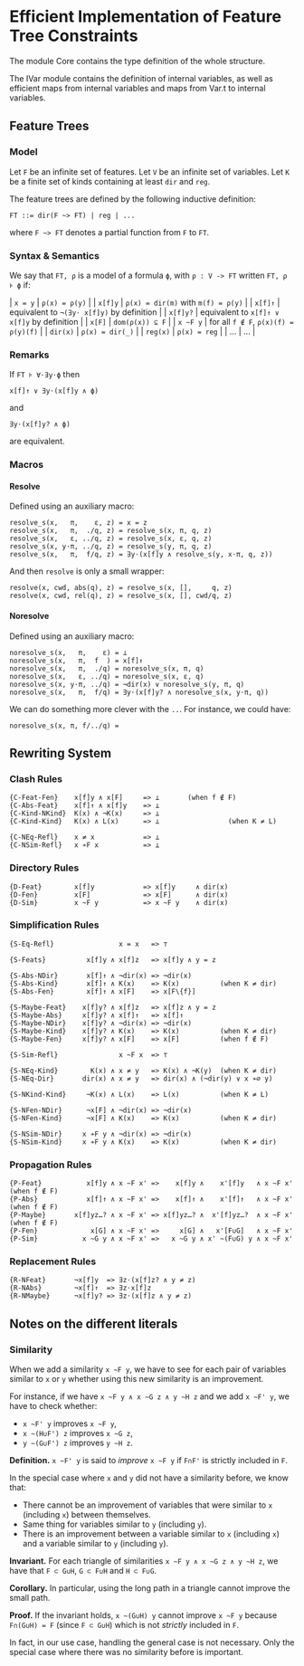 Efficient Implementation of Feature Tree Constraints
====================================================

The module Core contains the type definition of the whole structure.

The IVar module contains the definition of internal variables, as well as
efficient maps from internal variables and maps from Var.t to internal
variables.

Feature Trees
-------------

### Model

Let `F` be an infinite set of features. Let `V` be an infinite set of variables.
Let `K` be a finite set of kinds containing at least `dir` and `reg`.

The feature trees are defined by the following inductive definition:

    FT ::= dir(F ~> FT) | reg | ...

where `F ~> FT` denotes a partial function from `F` to `FT`.

### Syntax & Semantics

We say that `FT, ρ` is a model of a formula `ϕ`, with `ρ : V -> FT` written
`FT, ρ ⊧ ϕ` if:

|  `x = y` | `ρ(x) = ρ(y)`                               |
|  `x[f]y` | `ρ(x) = dir(m)` with `m(f) = ρ(y)`          |
|  `x[f]↑` | equivalent to `¬(∃y⋅ x[f]y)` by definition  |
| `x[f]y?` | equivalent to `x[f]↑ ∨ x[f]y` by definition |
|  `x[F]`  | `dom(ρ(x)) ⊆ F`                             |
| `x ~F y` | for all `f ∉ F`, `ρ(x)(f) = ρ(y)(f)`        |
| `dir(x)` | `ρ(x) = dir(_)`                             |
| `reg(x)` | `ρ(x) = reg`                                |
| …        | …                                           |

### Remarks

If `FT ⊧ ∀⋅∃y⋅ϕ` then

    x[f]↑ ∨ ∃y⋅(x[f]y ∧ ϕ)

and

    ∃y⋅(x[f]y? ∧ ϕ)

are equivalent.

### Macros

#### Resolve

Defined using an auxiliary macro:

    resolve_s(x,   π,    ε, z) = x = z
    resolve_s(x,   π,  ./q, z) = resolve_s(x, π, q, z)
    resolve_s(x,   ε, ../q, z) = resolve_s(x, ε, q, z)
    resolve_s(x, y⋅π, ../q, z) = resolve_s(y, π, q, z)
    resolve_s(x,   π,  f/q, z) = ∃y⋅(x[f]y ∧ resolve_s(y, x⋅π, q, z))

And then `resolve` is only a small wrapper:

    resolve(x, cwd, abs(q), z) = resolve_s(x, [],     q, z)
    resolve(x, cwd, rel(q), z) = resolve_s(x, [], cwd/q, z)

#### Noresolve

Defined using an auxiliary macro:

    noresolve_s(x,   π,    ε) = ⊥
    noresolve_s(x,   π,  f  ) = x[f]↑
    noresolve_s(x,   π,  ./q) = noresolve_s(x, π, q)
    noresolve_s(x,   ε, ../q) = noresolve_s(x, ε, q)
    noresolve_s(x, y⋅π, ../q) = ¬dir(x) ∨ noresolve_s(y, π, q)
    noresolve_s(x,   π,  f/q) = ∃y⋅(x[f]y? ∧ noresolve_s(x, y⋅π, q))

We can do something more clever with the `..`. For instance, we could have:

    noresolve_s(x, π, f/../q) =

Rewriting System
----------------

### Clash Rules

    {C-Feat-Fen}    x[f]y ∧ x[F]     => ⊥       (when f ∉ F)
    {C-Abs-Feat}    x[f]↑ ∧ x[f]y    => ⊥
    {C-Kind-NKind}  K(x) ∧ ¬K(x)     => ⊥
    {C-Kind-Kind}   K(x) ∧ L(x)      => ⊥                 (when K ≠ L)

    {C-NEq-Refl}    x ≠ x            => ⊥
    {C-NSim-Refl}   x ≁F x           => ⊥

### Directory Rules

    {D-Feat}        x[f]y            => x[f]y     ∧ dir(x)
    {D-Fen}         x[F]             => x[F]      ∧ dir(x)
    {D-Sim}         x ~F y           => x ~F y    ∧ dir(x)

### Simplification Rules

    {S-Eq-Refl}                x = x   => ⊤

    {S-Feats}          x[f]y ∧ x[f]z   => x[f]y ∧ y = z

    {S-Abs-NDir}       x[f]↑ ∧ ¬dir(x) => ¬dir(x)
    {S-Abs-Kind}       x[f]↑ ∧ K(x)    => K(x)          (when K ≠ dir)
    {S-Abs-Fen}        x[f]↑ ∧ x[F]    => x[F\{f}]

    {S-Maybe-Feat}    x[f]y? ∧ x[f]z   => x[f]z ∧ y = z
    {S-Maybe-Abs}     x[f]y? ∧ x[f]↑   => x[f]↑
    {S-Maybe-NDir}    x[f]y? ∧ ¬dir(x) => ¬dir(x)
    {S-Maybe-Kind}    x[f]y? ∧ K(x)    => K(x)          (when K ≠ dir)
    {S-Maybe-Fen}     x[f]y? ∧ x[F]    => x[F]          (when f ∉ F)

    {S-Sim-Refl}               x ~F x  => ⊤

    {S-NEq-Kind}        K(x) ∧ x ≠ y   => K(x) ∧ ¬K(y)  (when K ≠ dir)
    {S-NEq-Dir}       dir(x) ∧ x ≠ y   => dir(x) ∧ (¬dir(y) ∨ x ≁∅ y)

    {S-NKind-Kind}     ¬K(x) ∧ L(x)    => L(x)          (when K ≠ L)

    {S-NFen-NDir}      ¬x[F] ∧ ¬dir(x) => ¬dir(x)
    {S-NFen-Kind}      ¬x[F] ∧ K(x)    => K(x)          (when K ≠ dir)

    {S-NSim-NDir}     x ≁F y ∧ ¬dir(x) => ¬dir(x)
    {S-NSim-Kind}     x ≁F y ∧ K(x)    => K(x)          (when K ≠ dir)

### Propagation Rules

    {P-Feat}           x[f]y ∧ x ~F x' =>    x[f]y ∧    x'[f]y   ∧ x ~F x'   (when f ∉ F)
    {P-Abs}            x[f]↑ ∧ x ~F x' =>    x[f]↑ ∧    x'[f]↑   ∧ x ~F x'   (when f ∉ F)
    {P-Maybe}       x[f]yz…? ∧ x ~F x' => x[f]yz…? ∧  x'[f]yz…?  ∧ x ~F x'   (when f ∉ F)
    {P-Fen}             x[G] ∧ x ~F x' =>     x[G] ∧   x'[F∪G]   ∧ x ~F x'
    {P-Sim}           x ~G y ∧ x ~F x' =>   x ~G y ∧ x' ~(F∪G) y ∧ x ~F x'

### Replacement Rules

    {R-NFeat}       ¬x[f]y  => ∃z⋅(x[f]z? ∧ y ≠ z)
    {R-NAbs}        ¬x[f]↑  => ∃z⋅x[f]z
    {R-NMaybe}      ¬x[f]y? => ∃z⋅(x[f]z ∧ y ≠ z)

Notes on the different literals
-------------------------------

### Similarity

When we add a similarity `x ~F y`, we have to see for each pair of variables
similar to `x` or `y` whether using this new similarity is an improvement.

For instance, if we have `x ~F y ∧ x ~G z ∧ y ~H z` and we add `x ~F' y`, we
have to check whether:

- `x ~F' y` improves `x ~F y`,
- `x ~(H∪F') z` improves `x ~G z`,
- `y ~(G∪F') z` improves `y ~H z`.

**Definition.** `x ~F' y` is said to *improve* `x ~F y` if `F∩F'` is strictly
included in `F`.

In the special case where `x` and `y` did not have a similarity before, we know
that:

- There cannot be an improvement of variables that were similar to `x`
  (including `x`) between themselves.
- Same thing for variables similar to `y` (including `y`).
- There is an improvement between a variable similar to `x` (including `x`) and
  a variable similar to `y` (including `y`).

**Invariant.** For each triangle of similarities `x ~F y ∧ x ~G z ∧ y ~H z`, we
have that `F ⊂ G∪H`, `G ⊂ F∪H` and `H ⊂ F∪G`.

**Corollary.** In particular, using the long path in a triangle cannot improve
the small path.

**Proof.** If the invariant holds, `x ~(G∪H) y` cannot improve `x ~F y` because
`F∩(G∪H) = F` (since `F ⊂ G∪H`) which is not *strictly* included in `F`.

In fact, in our use case, handling the general case is not necessary. Only the
special case where there was no similarity before is important.
